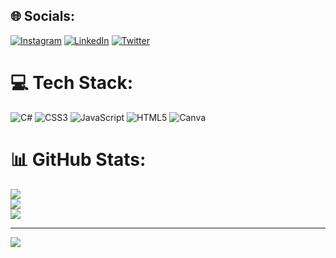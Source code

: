 
## 🌐 Socials:
[![Instagram](https://img.shields.io/badge/Instagram-%23E4405F.svg?logo=Instagram&logoColor=white)](https://instagram.com/https://www.instagram.com/burakgookmen/) [![LinkedIn](https://img.shields.io/badge/LinkedIn-%230077B5.svg?logo=linkedin&logoColor=white)](https://linkedin.com/in/https://www.linkedin.com/in/burak-g%C3%B6kmen-327b4b293/) [![Twitter](https://img.shields.io/badge/Twitter-%231DA1F2.svg?logo=Twitter&logoColor=white)](https://twitter.com/gokmeenburak) 

# 💻 Tech Stack:
![C#](https://img.shields.io/badge/c%23-%23239120.svg?style=flat&logo=c-sharp&logoColor=white) ![CSS3](https://img.shields.io/badge/css3-%231572B6.svg?style=flat&logo=css3&logoColor=white) ![JavaScript](https://img.shields.io/badge/javascript-%23323330.svg?style=flat&logo=javascript&logoColor=%23F7DF1E) ![HTML5](https://img.shields.io/badge/html5-%23E34F26.svg?style=flat&logo=html5&logoColor=white) ![Canva](https://img.shields.io/badge/Canva-%2300C4CC.svg?style=flat&logo=Canva&logoColor=white)
# 📊 GitHub Stats:
![](https://github-readme-stats.vercel.app/api?username=burakgookmen&theme=tokyonight&hide_border=true&include_all_commits=true&count_private=false)<br/>
![](https://github-readme-streak-stats.herokuapp.com/?user=burakgookmen&theme=tokyonight&hide_border=true)<br/>
![](https://github-readme-stats.vercel.app/api/top-langs/?username=burakgookmen&theme=tokyonight&hide_border=true&include_all_commits=true&count_private=false&layout=compact)

---
[![](https://visitcount.itsvg.in/api?id=burakgookmen&icon=2&color=0)](https://visitcount.itsvg.in)

<!-- Proudly created with GPRM ( https://gprm.itsvg.in ) -->
